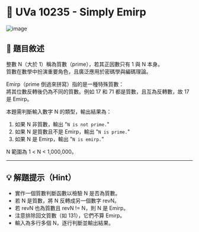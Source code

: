 # 🔢 UVa 10235 - Simply Emirp
![image](https://github.com/user-attachments/assets/fd45d9f4-d63f-4c3c-bea8-f94ce397edc6)

## 📘 題目敘述

整數 N（大於 1）稱為質數（prime），若其正因數只有 1 與 N 本身。  
質數在數學中扮演重要角色，且廣泛應用於密碼學與編碼理論。

Emirp（prime 倒過來拼寫）指的是一種特殊質數：  
將其位數反轉後仍為不同的質數。例如 17 和 71 都是質數，且互為反轉數，故 17 是 Emirp。

本題需判斷輸入數字 N 的類型，輸出結果為：  
1. 如果 N 非質數，輸出 "`N is not prime.`"  
2. 如果 N 是質數且不是 Emirp，輸出 "`N is prime.`"  
3. 如果 N 是 Emirp，輸出 "`N is emirp.`"

N 範圍為 1 < N < 1,000,000。

---

## 💡 解題提示（Hint）

- 實作一個質數判斷函數以檢驗 N 是否為質數。  
- 若 N 是質數，將 N 反轉成另一個數字 revN。  
- 若 revN 也為質數且 revN != N，則 N 是 Emirp。  
- 注意排除回文質數（如 131），它們不算 Emirp。  
- 輸入為多行多個 N，逐行判斷並輸出結果。

